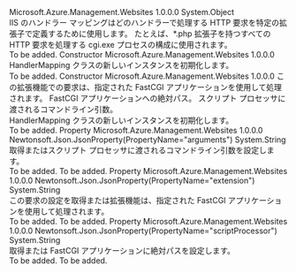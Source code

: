 <Type Name="HandlerMapping" FullName="Microsoft.Azure.Management.WebSites.Models.HandlerMapping">
  <TypeSignature Language="C#" Value="public class HandlerMapping" />
  <TypeSignature Language="ILAsm" Value=".class public auto ansi beforefieldinit HandlerMapping extends System.Object" />
  <TypeSignature Language="DocId" Value="T:Microsoft.Azure.Management.WebSites.Models.HandlerMapping" />
  <TypeSignature Language="VB.NET" Value="Public Class HandlerMapping" />
  <TypeSignature Language="F#" Value="type HandlerMapping = class" />
  <AssemblyInfo>
    <AssemblyName>Microsoft.Azure.Management.Websites</AssemblyName>
    <AssemblyVersion>1.0.0.0</AssemblyVersion>
  </AssemblyInfo>
  <Base>
    <BaseTypeName>System.Object</BaseTypeName>
  </Base>
  <Interfaces />
  <Docs>
    <summary>
            IIS のハンドラー マッピングはどのハンドラーで処理する HTTP 要求を特定の拡張子で定義するために使用します。
            たとえば、*.php 拡張子を持つすべての HTTP 要求を処理する cgi.exe プロセスの構成に使用されます。
            </summary>
    <remarks>To be added.</remarks>
  </Docs>
  <Members>
    <Member MemberName=".ctor">
      <MemberSignature Language="C#" Value="public HandlerMapping ();" />
      <MemberSignature Language="ILAsm" Value=".method public hidebysig specialname rtspecialname instance void .ctor() cil managed" />
      <MemberSignature Language="DocId" Value="M:Microsoft.Azure.Management.WebSites.Models.HandlerMapping.#ctor" />
      <MemberSignature Language="VB.NET" Value="Public Sub New ()" />
      <MemberType>Constructor</MemberType>
      <AssemblyInfo>
        <AssemblyName>Microsoft.Azure.Management.Websites</AssemblyName>
        <AssemblyVersion>1.0.0.0</AssemblyVersion>
      </AssemblyInfo>
      <Parameters />
      <Docs>
        <summary>
            HandlerMapping クラスの新しいインスタンスを初期化します。
            </summary>
        <remarks>To be added.</remarks>
      </Docs>
    </Member>
    <Member MemberName=".ctor">
      <MemberSignature Language="C#" Value="public HandlerMapping (string extension = null, string scriptProcessor = null, string arguments = null);" />
      <MemberSignature Language="ILAsm" Value=".method public hidebysig specialname rtspecialname instance void .ctor(string extension, string scriptProcessor, string arguments) cil managed" />
      <MemberSignature Language="DocId" Value="M:Microsoft.Azure.Management.WebSites.Models.HandlerMapping.#ctor(System.String,System.String,System.String)" />
      <MemberSignature Language="VB.NET" Value="Public Sub New (Optional extension As String = null, Optional scriptProcessor As String = null, Optional arguments As String = null)" />
      <MemberSignature Language="F#" Value="new Microsoft.Azure.Management.WebSites.Models.HandlerMapping : string * string * string -&gt; Microsoft.Azure.Management.WebSites.Models.HandlerMapping" Usage="new Microsoft.Azure.Management.WebSites.Models.HandlerMapping (extension, scriptProcessor, arguments)" />
      <MemberType>Constructor</MemberType>
      <AssemblyInfo>
        <AssemblyName>Microsoft.Azure.Management.Websites</AssemblyName>
        <AssemblyVersion>1.0.0.0</AssemblyVersion>
      </AssemblyInfo>
      <Parameters>
        <Parameter Name="extension" Type="System.String" />
        <Parameter Name="scriptProcessor" Type="System.String" />
        <Parameter Name="arguments" Type="System.String" />
      </Parameters>
      <Docs>
        <param name="extension">この拡張機能での要求は、指定された FastCGI アプリケーションを使用して処理されます。</param>
        <param name="scriptProcessor">FastCGI アプリケーションへの絶対パス。</param>
        <param name="arguments">スクリプト プロセッサに渡されるコマンドライン引数。</param>
        <summary>
            HandlerMapping クラスの新しいインスタンスを初期化します。
            </summary>
        <remarks>To be added.</remarks>
      </Docs>
    </Member>
    <Member MemberName="Arguments">
      <MemberSignature Language="C#" Value="public string Arguments { get; set; }" />
      <MemberSignature Language="ILAsm" Value=".property instance string Arguments" />
      <MemberSignature Language="DocId" Value="P:Microsoft.Azure.Management.WebSites.Models.HandlerMapping.Arguments" />
      <MemberSignature Language="VB.NET" Value="Public Property Arguments As String" />
      <MemberSignature Language="F#" Value="member this.Arguments : string with get, set" Usage="Microsoft.Azure.Management.WebSites.Models.HandlerMapping.Arguments" />
      <MemberType>Property</MemberType>
      <AssemblyInfo>
        <AssemblyName>Microsoft.Azure.Management.Websites</AssemblyName>
        <AssemblyVersion>1.0.0.0</AssemblyVersion>
      </AssemblyInfo>
      <Attributes>
        <Attribute>
          <AttributeName>Newtonsoft.Json.JsonProperty(PropertyName="arguments")</AttributeName>
        </Attribute>
      </Attributes>
      <ReturnValue>
        <ReturnType>System.String</ReturnType>
      </ReturnValue>
      <Docs>
        <summary>
            取得またはスクリプト プロセッサに渡されるコマンドライン引数を設定します。
            </summary>
        <value>To be added.</value>
        <remarks>To be added.</remarks>
      </Docs>
    </Member>
    <Member MemberName="Extension">
      <MemberSignature Language="C#" Value="public string Extension { get; set; }" />
      <MemberSignature Language="ILAsm" Value=".property instance string Extension" />
      <MemberSignature Language="DocId" Value="P:Microsoft.Azure.Management.WebSites.Models.HandlerMapping.Extension" />
      <MemberSignature Language="VB.NET" Value="Public Property Extension As String" />
      <MemberSignature Language="F#" Value="member this.Extension : string with get, set" Usage="Microsoft.Azure.Management.WebSites.Models.HandlerMapping.Extension" />
      <MemberType>Property</MemberType>
      <AssemblyInfo>
        <AssemblyName>Microsoft.Azure.Management.Websites</AssemblyName>
        <AssemblyVersion>1.0.0.0</AssemblyVersion>
      </AssemblyInfo>
      <Attributes>
        <Attribute>
          <AttributeName>Newtonsoft.Json.JsonProperty(PropertyName="extension")</AttributeName>
        </Attribute>
      </Attributes>
      <ReturnValue>
        <ReturnType>System.String</ReturnType>
      </ReturnValue>
      <Docs>
        <summary>
            この要求の設定を取得または拡張機能は、指定された FastCGI アプリケーションを使用して処理されます。
            </summary>
        <value>To be added.</value>
        <remarks>To be added.</remarks>
      </Docs>
    </Member>
    <Member MemberName="ScriptProcessor">
      <MemberSignature Language="C#" Value="public string ScriptProcessor { get; set; }" />
      <MemberSignature Language="ILAsm" Value=".property instance string ScriptProcessor" />
      <MemberSignature Language="DocId" Value="P:Microsoft.Azure.Management.WebSites.Models.HandlerMapping.ScriptProcessor" />
      <MemberSignature Language="VB.NET" Value="Public Property ScriptProcessor As String" />
      <MemberSignature Language="F#" Value="member this.ScriptProcessor : string with get, set" Usage="Microsoft.Azure.Management.WebSites.Models.HandlerMapping.ScriptProcessor" />
      <MemberType>Property</MemberType>
      <AssemblyInfo>
        <AssemblyName>Microsoft.Azure.Management.Websites</AssemblyName>
        <AssemblyVersion>1.0.0.0</AssemblyVersion>
      </AssemblyInfo>
      <Attributes>
        <Attribute>
          <AttributeName>Newtonsoft.Json.JsonProperty(PropertyName="scriptProcessor")</AttributeName>
        </Attribute>
      </Attributes>
      <ReturnValue>
        <ReturnType>System.String</ReturnType>
      </ReturnValue>
      <Docs>
        <summary>
            取得または FastCGI アプリケーションに絶対パスを設定します。
            </summary>
        <value>To be added.</value>
        <remarks>To be added.</remarks>
      </Docs>
    </Member>
  </Members>
</Type>